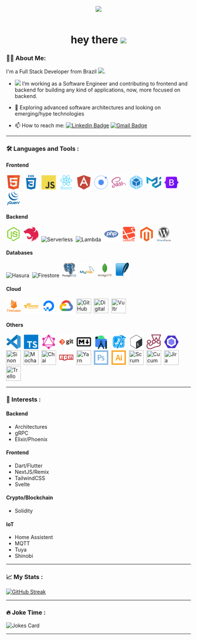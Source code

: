 <div id="header" align="center">
    <img src="https://media.giphy.com/media/lP8xu5t2DLGG045H8F/giphy.gif" width="100"/>
    <div id="badges">
        <img src="https://komarev.com/ghpvc/?username=guilhermehtk&style=flat-square&color=blue" alt=""/>
    </div>
</div>

##
<div align="center">
 <h1>
    hey there
    <img src="https://media.giphy.com/media/H8FP5CniGPbB4zFnRR/giphy.gif" width="40px"/>
  </h1>
</div>

### :man_technologist: About Me:

I'm a Full Stack Developer from Brazil <img src="https://media.giphy.com/media/S3W74K8gy3h1iI1x0L/giphy.gif" width="30">.

- <img src="https://media.giphy.com/media/WUlplcMpOCEmTGBtBW/giphy.gif" width="30"> I’m working as a Software Engineer and contributing to frontend and backend for building any kind of applications, now, more focused on backend.

- :seedling: Exploring advanced software architectures and looking on emerging/hype technologies

- :mailbox: How to reach me: [![Linkedin Badge](https://img.shields.io/badge/WhatsApp-25D366?style=for-the-badge&logo=whatsapp&logoColor=white)](https://wa.me/+5537999618016) [![Gmail Badge](https://img.shields.io/badge/Gmail-D14836?style=for-the-badge&logo=gmail&logoColor=white)](mailto:guilhermehtkhp@gmail.com)

---

### :hammer_and_wrench: Languages and Tools :

#### Frontend

<div>
    <img src="https://github.com/devicons/devicon/blob/master/icons/html5/html5-original.svg" title="HTML5" alt="HTML" width="40" height="40"/>&nbsp;
    <img src="https://github.com/devicons/devicon/blob/master/icons/css3/css3-plain-wordmark.svg"  title="CSS3" alt="CSS" width="40" height="40"/>&nbsp;
    <img src="https://github.com/devicons/devicon/blob/master/icons/javascript/javascript-original.svg" title="JavaScript" alt="JavaScript" width="40" height="40"/>&nbsp;
    <img src="https://github.com/devicons/devicon/blob/master/icons/react/react-original-wordmark.svg" title="React" alt="React" width="40" height="40"/>&nbsp;
    <img src="https://github.com/devicons/devicon/blob/master/icons/angularjs/angularjs-plain.svg" title="Angular" alt="Angular" width="40" height="40"/>&nbsp;
    <img src="https://github.com/devicons/devicon/blob/master/icons/ionic/ionic-original.svg" title="Ionic" alt="Ionic" width="40" height="40"/>&nbsp;
    <img src="https://github.com/devicons/devicon/blob/master/icons/sass/sass-original.svg" title="SASS" alt="SASS" width="40" height="40"/>&nbsp;
    <img src="https://github.com/devicons/devicon/blob/master/icons/webpack/webpack-original.svg" title="Webpack" alt="Webpack" width="40" height="40"/>&nbsp;
    <img src="https://github.com/devicons/devicon/blob/master/icons/materialui/materialui-original.svg" title="Material UI" alt="Material UI" width="40" height="40"/>&nbsp;
    <img src="https://github.com/devicons/devicon/blob/master/icons/bootstrap/bootstrap-original.svg" title="Bootstrap" alt="Bootstrap" width="40" height="40"/>&nbsp;
    <img src="https://github.com/devicons/devicon/blob/master/icons/jquery/jquery-plain-wordmark.svg" title="jQuery" alt="jQuery" width="40" height="40"/>&nbsp;
</div>

#### Backend

<div>
    <img src="https://github.com/devicons/devicon/blob/master/icons/nodejs/nodejs-plain.svg" title="NodeJS" alt="NodeJS" width="40" height="40"/>&nbsp;
    <img src="https://github.com/devicons/devicon/blob/master/icons/nestjs/nestjs-plain.svg" NestJS="NestJS" alt="NestJS" width="40" height="40"/>&nbsp;
    <img src="https://res.cloudinary.com/practicaldev/image/fetch/s--ipV6F4tM--/c_limit%2Cf_auto%2Cfl_progressive%2Cq_auto%2Cw_880/https://raw.githubusercontent.com/serverless/assets/master/Icon/Framework/PNG/Serverless_Framework-icon01.png" title="Serverless"  alt="Serverless" width="40" height="40"/>&nbsp;
    <img src="https://cdn.pixabay.com/photo/2012/04/24/11/31/lambda-39473_960_720.png" title="Lambda"  alt="Lambda" width="40" height="40"/>&nbsp;
    <img src="https://github.com/devicons/devicon/blob/master/icons/php/php-plain.svg" title="PHP"  alt="PHP" width="40" height="40"/>&nbsp;
    <img src="https://github.com/devicons/devicon/blob/master/icons/laravel/laravel-plain-wordmark.svg" title="Laravel"  alt="Laravel" width="40" height="40"/>&nbsp;
    <img src="https://github.com/devicons/devicon/blob/master/icons/magento/magento-original.svg" title="Magento"  alt="Magento" width="40" height="40"/>&nbsp;
    <img src="https://github.com/devicons/devicon/blob/master/icons/wordpress/wordpress-original.svg" title="Wordpress"  alt="Wordpress" width="40" height="40"/>&nbsp;
</div>

#### Databases

<div>
    <img src="https://hasura.io/brand-assets/hasura-icon-primary.png" title="Hasura"  alt="Hasura" width="40" height="40"/>&nbsp;
    <img src="https://static.cdnlogo.com/logos/f/45/firestore.svg" title="Firestore"  alt="Firestore" width="40" height="40"/>&nbsp;
    <img src="https://github.com/devicons/devicon/blob/master/icons/postgresql/postgresql-original-wordmark.svg" title="PostgreSQL"  alt="PostgreSQL" width="40" height="40"/>&nbsp;
    <img src="https://github.com/devicons/devicon/blob/master/icons/mysql/mysql-original-wordmark.svg" title="MySQL"  alt="MySQL" width="40" height="40"/>&nbsp;
    <img src="https://github.com/devicons/devicon/blob/master/icons/mongodb/mongodb-original-wordmark.svg" title="MongoDB"  alt="MongoDB" width="40" height="40"/>&nbsp;
    <img src="https://github.com/devicons/devicon/blob/master/icons/sqlite/sqlite-original.svg" title="SQLite"  alt="SQLite" width="40" height="40"/>&nbsp;
</div>

#### Cloud

<div>
    <img src="https://github.com/devicons/devicon/blob/master/icons/firebase/firebase-plain-wordmark.svg" title="Firebase" alt="Firebase" width="40" height="40"/>&nbsp;
    <img src="https://github.com/devicons/devicon/blob/master/icons/amazonwebservices/amazonwebservices-plain-wordmark.svg" title="AWS" alt="AWS" width="40" height="40"/>&nbsp;
    <img src="https://github.com/devicons/devicon/blob/master/icons/digitalocean/digitalocean-original.svg" title="Digital Ocean" **alt="Digital Ocean" width="40" height="40"/>&nbsp;
    <img src="https://github.com/devicons/devicon/blob/master/icons/googlecloud/googlecloud-original.svg" title="Google Cloud" **alt="Goodle Cloud" width="40" height="40"/>&nbsp;
    <img src="https://avatars.githubusercontent.com/u/44036562?s=280&v=4" title="GitHub Actions" **alt="GitHub Actions" width="40" height="40"/>&nbsp;
    <img src="https://www.linode.com/wp-content/uploads/2021/02/Digital_Ocean_Logosm2.png" title="Digital Ocean" **alt="Digital Ocean" width="40" height="40"/>&nbsp;
    <img src="https://www.vultr.com/favicon/android-chrome-512x512.png" title="Vultr" **alt="Vultr" width="40" height="40"/>&nbsp;
</div>

#### Others

<div>
    <img src="https://github.com/devicons/devicon/blob/master/icons/vscode/vscode-original.svg" title="VSCode" alt="VSCode" width="40" height="40"/>&nbsp;
    <img src="https://github.com/devicons/devicon/blob/master/icons/typescript/typescript-original.svg" title="Typescript" alt="Typescript" width="40" height="40"/>&nbsp;
    <img src="https://github.com/devicons/devicon/blob/master/icons/graphql/graphql-plain.svg" title="GraphQL" alt="GraphQL" width="40" height="40"/>&nbsp;
    <img src="https://github.com/devicons/devicon/blob/master/icons/git/git-original-wordmark.svg" title="Git" **alt="Git" width="40" height="40"/>&nbsp;
    <img src="https://github.com/devicons/devicon/blob/master/icons/markdown/markdown-original.svg" title="Markdown" **alt="Markdown" width="40" height="40"/>&nbsp;
    <img src="https://github.com/devicons/devicon/blob/master/icons/androidstudio/androidstudio-original.svg" title="Android Studio" **alt="Android Studio" width="40" height="40"/>&nbsp;
    <img src="https://github.com/devicons/devicon/blob/master/icons/xcode/xcode-plain.svg" title="XCode" **alt="XCode" width="40" height="40"/>&nbsp;
    <img src="https://github.com/devicons/devicon/blob/master/icons/bash/bash-original.svg" title="Bash" **alt="Bash" width="40" height="40"/>&nbsp;
    <img src="https://github.com/devicons/devicon/blob/master/icons/jest/jest-plain.svg" title="Jest" **alt="Jest" width="40" height="40"/>&nbsp;
    <img src="https://github.com/devicons/devicon/blob/master/icons/eslint/eslint-original.svg" title="ESLint" **alt="ESLint" width="40" height="40"/>&nbsp;
    <img src="https://sinonjs.org/assets/images/logo.png" title="Sinon" **alt="Sinon" width="40" height="40"/>&nbsp;
    <img src="https://seeklogo.com/images/M/mocha-logo-66DA231220-seeklogo.com.png" title="Mocha" **alt="Mocha" width="40" height="40"/>&nbsp;
    <img src="https://avatars.githubusercontent.com/u/1515293?s=280&v=4" title="Chai" **alt="Chai" width="40" height="40"/>&nbsp;
    <img src="https://github.com/devicons/devicon/blob/master/icons/npm/npm-original-wordmark.svg" title="NPM" **alt="NPM" width="40" height="40"/>&nbsp;
    <img src="https://seeklogo.com/images/Y/yarn-logo-F5E7A65FA2-seeklogo.com.png" title="Yarn" **alt="Yarn" width="40" height="40"/>&nbsp;
    <img src="https://raw.githubusercontent.com/devicons/devicon/1119b9f84c0290e0f0b38982099a2bd027a48bf1/icons/photoshop/photoshop-line.svg" title="Photoshop" **alt="Photoshop" width="40" height="40"/>&nbsp;
    <img src="https://github.com/devicons/devicon/blob/master/icons/illustrator/illustrator-line.svg" title="Illustrator" **alt="Illustrator" width="40" height="40"/>&nbsp;
    <img src="https://www.scrum.org/themes/custom/scrumorg/assets/images/logo-250.png" title="Scrum" **alt="Scrum" width="40" height="40"/>&nbsp;
    <img src="https://seeklogo.com/images/C/cucumber-logo-D727C551CE-seeklogo.com.png" title="Cucumber/Gherkin" **alt="Cucumber/Gherkin" width="40" height="40"/>&nbsp;
    <img src="https://cdn.icon-icons.com/icons2/2699/PNG/512/atlassian_jira_logo_icon_170511.png" title="Jira" **alt="Jira" width="40" height="40"/>&nbsp;
    <img src="https://trackingtime.co/wp-content/themes/trackingtime-v4/img/temp/logos/trello.png" title="Trello" **alt="Trello" width="40" height="40"/>&nbsp;
</div>

---

### :eyes: Interests :

#### Backend

- Architectures
- gRPC
- Elixir/Phoenix

#### Frontend

- Dart/Flutter
- NextJS/Remix
- TailwindCSS
- Svelte

#### Crypto/Blockchain

- Solidity

#### IoT

- Home Assistent
- MQTT
- Tuya
- Shinobi

---

### :chart_with_upwards_trend: My Stats :

[![GitHub Streak](http://github-readme-streak-stats.herokuapp.com?user=guilhermehtk&theme=dark&background=000000)](https://git.io/streak-stats)

---

### :fire: Joke Time :

![Jokes Card](https://readme-jokes.vercel.app/api?hideBorder&theme=gruvbox)

---

